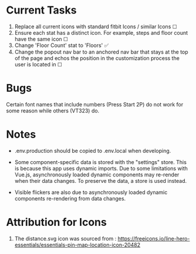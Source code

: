 # Current Tasks

1. Replace all current icons with standard fitbit Icons / similar Icons ☐
2. Ensure each stat has a distinct icon. For example, steps and floor count have the same icon ☐
3. Change 'Floor Count' stat to 'Floors' ✅
4. Change the popout nav bar to an anchored nav bar that stays at the top of the page and echos the position in the customization process the user is located in ☐

# Bugs

Certain font names that include numbers (Press Start 2P) do not work for some reason while others (VT323) do.

# Notes

-   .env.production should be copied to .env.local when developing.

-   Some component-specific data is stored with the "settings" store. This is because this app uses dynamic imports. Due to some limitations with Vue.js, asynchronously loaded dynamic components may re-render when their data changes. To preserve the data, a store is used instead.

-   Visible flickers are also due to asynchronously loaded dynamic components re-rendering from data changes.

# Attribution for Icons

1. The distance.svg icon was sourced from : https://freeicons.io/line-hero-essentials/essentials-pin-map-location-icon-20482
